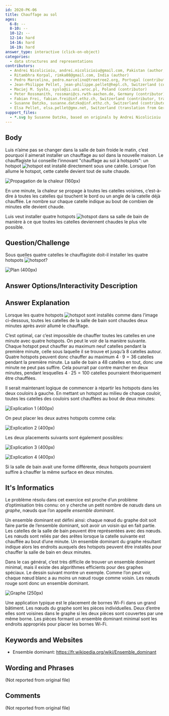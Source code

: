 ```yaml
---
id: 2020-PK-06
title: Chauffage au sol
ages:
  6-8: --
  8-10: --
  10-12: --
  12-14: hard
  14-16: hard
  16-19: hard
answer_type: interactive (click-on-object)
categories:
  - data structures and representations
contributors:
  - Andrei Nicolicioiu, andrei.nicolicioiu@gmail.com, Pakistan (author, graphics)
  - Ritambhra Korpal, rimka08@gmail.com, India (author)
  - Pedro Marcelino, pedro.marcelino@treetree2.org, Portugal (contributor)
  - Jean-Philippe Pellet, jean-philippe.pellet@hepl.ch, Switzerland (contributor)
  - Maciej M. Sysło, syslo@ii.uni.wroc.pl, Poland (contributor)
  - Peter Rossmanith, rossmani@cs.rwth-aachen.de, Germany (contributor)
  - Fabian Frei, fabian.frei@inf.ethz.ch, Switzerland (contributor, translation from English into German)
  - Susanne Datzko, susanne.datzko@inf.ethz.ch, Switzerland (contributor, graphics)
  - Elsa Pellet, elsa.pellet@gmx.net, Switzerland (translation from German into French)
support_files:
  - *.svg by Susanne Datzko, based on originals by Andrei Nicolicioiu
---
```



## Body

Luis n’aime pas se changer dans la salle de bain froide le matin, c’est pourquoi il aimerait installer un chauffage au sol dans la nouvelle maison. Le chauffagiste lui conseille l’innovant "chauffage au sol à hotspots": un hotspot ![hotspot] est installé directement sous une catelle. Lorsque l’on allume le hotspot, cette catelle devient tout de suite chaude.

[hotspot]: graphics/2020-PK-06_taskbody3.svg "hotspot (20px)"

![](graphics/2020-PK-06_taskbody1-compatible.svg "Propagation de la chaleur (160px)")

En une minute, la chaleur se propage à toutes les catelles voisines, c’est-à-dire à toutes les catelles qui touchent le bord ou un angle de la catelle déjà chauffée. Le nombre sur chaque catelle indique au bout de combien de minutes elle devient chaude.

Luis veut installer quatre hotspots ![hotspot] dans sa salle de bain de manière à ce que toutes les catelles deviennent chaudes le plus vite possible.


## Question/Challenge

Sous quelles quatre catelles le chauffagiste doit-il installer les quatre hotspots ![hotspot]?

![](graphics/2020-PK-06_taskbody2_interactive-interactive.svg "Plan (400px)")


## Answer Options/Interactivity Description

<!-- empty -->


## Answer Explanation

Lorsque les quatre hotspots ![hotspot] sont installés comme dans l’image ci-dessous, toutes les catelles de la salle de bain sont chaudes deux minutes après avoir allumé le chauffage.

C’est optimal, car c’est impossible de chauffer toutes les catelles en une minute avec quatre hotspots. On peut le voir de la manière suivante. Chaque hotspot peut chauffer au maximum neuf catelles pendant la première minute, celle sous laquelle il se trouve et jusqu’à 8 catelles autour. Quatre hotspots peuvent donc chauffer au maximum $4 \cdot 9 = 36$ catelles pendant la première minute. La salle de bain a 48 catelles en tout, donc une minute ne peut pas suffire. Cela pourrait par contre marcher en deux minutes, pendant lesquelles $4 \cdot 25 = 100$ catelles pourraient théoriquement être chauffées.

Il serait maintenant logique de commencer à répartir les hotspots dans les deux couloirs à gauche. En mettant un hotspot au milieu de chaque couloir, toutes les catelles des couloirs sont chauffées au bout de deux minutes:

![](graphics/2020-PK-06_explanation1-compatible.svg "Explication 1 (400px)")

On peut placer les deux autres hotspots comme cela:

![](graphics/2020-PK-06_explanation2-compatible.svg "Explication 2 (400px)")

Les deux placements suivants sont également possibles:

![](graphics/2020-PK-06_explanation3-compatible.svg "Explication 3 (400px)")

![](graphics/2020-PK-06_explanation4-compatible.svg "Explication 4 (400px)")

Si la salle de bain avait une forme différente, deux hotspots pourraient suffire à chauffer la même surface en deux minutes.


## It's Informatics

Le problème résolu dans cet exercice est proche d’un problème d’optimisation très connu: on y cherche un petit nombre de _nœuds_ dans un _graphe_, nœuds que l’on appelle _ensemble dominant_.

Un ensemble dominant est défini ainsi: chaque nœud du graphe doit soit faire partie de l’ensemble dominant, soit avoir un voisin qui en fait partie. Les catelles de la salle de bain peuvent être représentées avec des nœuds. Les nœuds sont reliés par des arêtes lorsque la catelle suivante est chauffée au bout d’une minute. Un ensemble dominant du graphe résultant indique alors les endroits auxquels des hotspots peuvent être installés pour chauffer la salle de bain en deux minutes.

Dans le cas général, c’est très difficile de trouver un ensemble dominant minimal, mais il existe des algorithmes efficients pour des graphes spéciaux. Le dessin suivant montre un exemple. Comme l’on peut voir, chaque nœud blanc a au moins un nœud rouge comme voisin. Les nœuds rouge sont donc un ensemble dominant.

![](graphics/2020-PK-06_itsinformatics-compatible.svg "Graphe (250px)")

Une application typique est le placement de bornes Wi-Fi dans un grand bâtiment. Les nœuds du graphe sont les pièces individuelles. Deux d’entre elles sont voisines dans le graphe si les deux pièces sont couvertes par une même borne. Les pièces formant un ensemble dominant minimal sont les endroits appropriés pour placer les bornes Wi-Fi.


## Keywords and Websites

 - Ensemble dominant: https://fr.wikipedia.org/wiki/Ensemble_dominant


## Wording and Phrases

(Not reported from original file)


## Comments

(Not reported from original file)
